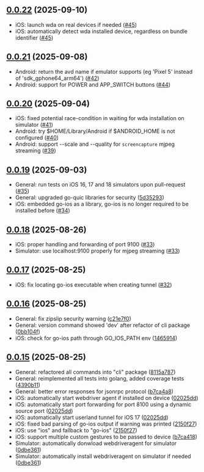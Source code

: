## [0.0.22](https://github.com/mobile-next/mobilecli/releases/tag/0.0.22) (2025-09-10)

* iOS: launch wda on real devices if needed ([#45](https://github.com/mobile-next/mobilecli/pull/45))
* iOS: automatically detect wda installed device, regardless on bundle identifier ([#45](https://github.com/mobile-next/mobilecli/pull/45))

## [0.0.21](https://github.com/mobile-next/mobilecli/releases/tag/0.0.21) (2025-09-08)

* Android: return the avd name if emulator supports (eg 'Pixel 5' instead of 'sdk_gphone64_arm64') ([#42](https://github.com/mobile-next/mobilecli/pull/42))
* Android: support for POWER and APP_SWITCH buttons ([#44](https://github.com/mobile-next/mobilecli/pull/44))

## [0.0.20](https://github.com/mobile-next/mobilecli/releases/tag/0.0.20) (2025-09-04)

* iOS: fixed potential race-condition in waiting for wda installation on simulator ([#41](https://github.com/mobile-next/mobilecli/pull/41))
* Android: try $HOME/Library/Android if $ANDROID_HOME is not configured ([#40](https://github.com/mobile-next/mobilecli/pull/40))
* Android: support --scale and --quality for `screencapture` mjpeg streaming ([#39](https://github.com/mobile-next/mobilecli/pull/39))

## [0.0.19](https://github.com/mobile-next/mobilecli/releases/tag/0.0.19) (2025-09-03)

* General: run tests on iOS 16, 17 and 18 simulators upon pull-request ([#35](https://github.com/mobile-next/mobilecli/pull/35))
* General: upgraded go-quic libraries for security ([5d35293](https://github.com/mobile-next/mobilecli/commit/5d35293d6bd4164c9354b365129c7ae46ceb60a7#diff-33ef32bf6c23acb95f5902d7097b7a1d5128ca061167ec0716715b0b9eeaa5f6R12))
* iOS: embedded go-ios as a library, go-ios is no longer required to be installed before ([#34](https://github.com/mobile-next/mobilecli/pull/34))

## [0.0.18](https://github.com/mobile-next/mobilecli/releases/tag/0.0.18) (2025-08-26)

* iOS: proper handling and forwarding of port 9100 ([#33](https://github.com/mobile-next/mobilecli/pull/33))
* Simulator: use localhost:9100 properly for mjpeg streaming ([#33](https://github.com/mobile-next/mobilecli/pull/33))

## [0.0.17](https://github.com/mobile-next/mobilecli/releases/tag/0.0.17) (2025-08-25)

* iOS: fix locating go-ios executable when creating tunnel ([#32](https://github.com/mobile-next/mobilecli/pull/32))

## [0.0.16](https://github.com/mobile-next/mobilecli/releases/tag/0.0.16) (2025-08-25)

* General: fix zipslip security warning ([c21e7f0](https://github.com/mobile-next/mobilecli/commit/c21e7f0d8ad22eac583ef166a5a4b836e908cf12))
* General: version command showed 'dev' after refactor of cli package ([0bb104f](https://github.com/mobile-next/mobilecli/commit/0bb104f7f078e672bd27c0455274cd2d46066827))
* iOS: check for go-ios path through GO_IOS_PATH env ([1465914](https://github.com/mobile-next/mobilecli/commit/14659146758931d6531f95b603b48fd15fe07ed0))

## [0.0.15](https://github.com/mobile-next/mobilecli/releases/tag/0.0.15) (2025-08-25)

* General: refactored all commands into "cli" package ([8115a787](https://github.com/mobile-next/mobilecli/commit/8115a7873b62b3b66a79680c3b95a3db792fa5fb))
* General: reimplemented all tests into golang, added coverage tests ([4390b11](https://github.com/mobile-next/mobilecli/commit/4390b11b11ac657ee7694298fe0902687e61d0fc))
* General: better error responses for jsonrpc protocol ([b7ca4a8](https://github.com/mobile-next/mobilecli/commit/b7ca418c8b8e31c5c2776a231bfcdae6dbed3b4c))
* iOS: automatically start webdriver agent if installed on device ([02025dd](https://github.com/mobile-next/mobilecli/commit/02025ddd13581edcbf4f932ac46dcc5e33a6e2ec))
* iOS: automatically start port forwarding for port 8100 using a dynamic source port ([02025dd](https://github.com/mobile-next/mobilecli/commit/02025ddd13581edcbf4f932ac46dcc5e33a6e2ec))
* iOS: automatically start userland tunnel for iOS 17 ([02025dd](https://github.com/mobile-next/mobilecli/commit/02025ddd13581edcbf4f932ac46dcc5e33a6e2ec))
* iOS: fixed bad parsing of go-ios output if warning was printed ([2150f27](https://github.com/mobile-next/mobilecli/commit/2150f279bae927c2a19f2558bb81afcc1df03b54))
* iOS: use "ios" and fallback to "go-ios" ([2150f27](https://github.com/mobile-next/mobilecli/commit/2150f279bae927c2a19f2558bb81afcc1df03b54))
* iOS: support multiple custom gestures to be passed to device ([b7ca418](https://github.com/mobile-next/mobilecli/commit/b7ca418c8b8e31c5c2776a231bfcdae6dbed3b4c))
* Simulator: automatically donwload webdriveragent for simulator ([0dbe361](https://github.com/mobile-next/mobilecli/commit/0dbe3612ef5758523028433f1e168ddac98544e0))
* Simulator: automatically install webdriveragent on simulator if needed ([0dbe361](https://github.com/mobile-next/mobilecli/commit/0dbe3612ef5758523028433f1e168ddac98544e0))


